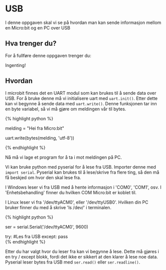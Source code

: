 # USB

I denne oppgaven skal vi se på hvordan man kan sende informasjon mellom en Micro:bit og en PC over USB

## Hva trenger du?

For å fullføre denne oppgaven trenger du:

Ingenting!

## Hvordan

I microbit finnes det en UART modul som kan brukes til å sende data over USB.
For å bruke denne må vi initialisere uart med `uart.init()`.
Etter dette kan vi begynne å sende data med `uart.write()`. Denne funksjonen tar inn en byte variabel, så vi må gjøre om meldingen vår til bytes.

{% highlight python %}

melding = "Hei fra Micro:bit"

uart.write(bytes(melding, 'utf-8'))

{% endhighlight %}

Nå må vi lage et program for å ta i mot meldingen på PC. 

Vi kan bruke python med pyserial for å lese fra USB. Importer denne med `import serial`.
Pyserial kan brukes til å lese/skrive fra flere ting, så den må få beskjed om hvor den skal lese fra. 

I Windows leser vi fra USB med å hente informasjon i 'COM0', 'COM1', osv. I 'Enhetsbehandling' finner du hvilken COM Micro:bit er koblet til.

I Linux leser vi fra '/dev/ttyACM0', eller '/dev/ttyUSB0'. Hvilken din PC bruker finner du med å skrive 'ls /dev/' i terminalen.

{% highlight python %}

ser = serial.Serial('/dev/ttyACM0', 9600)

try:
    #Les fra USB
except:
    pass    
{% endhighlight %}

Etter du har valgt hvor du leser fra kan vi begynne å lese. Dette må gjøres i en try / except blokk, fordi det ikke er sikkert at den klarer å lese noe data. 
Pyserial leser bytes fra USB med `ser.read()` eller `ser.readline()`.
